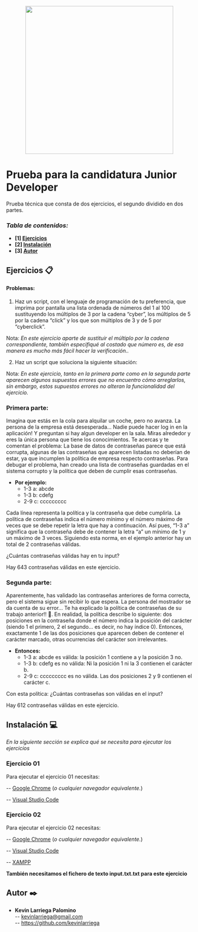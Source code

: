 <p align="center">
<img src="https://www.cyberclick.net/hubfs/2017-webiste/logo.svg" width="400">
</p>

# Prueba para la candidatura Junior Developer

Prueba técnica que consta de dos ejercicios, el segundo dividido en dos partes.

### _Tabla de contenidos:_
* **[1]  [Ejercicios](#ejercicios-)**
* **[2]  [Instalación](#instalación-)**
* **[3]  [Autor](#autor-)**

## Ejercicios 📋

#### Problemas:
1. Haz un script, con el lenguaje de programación de tu preferencia, que imprima por pantalla una lista ordenada de números del 1 al 100 sustituyendo los múltiplos de 3 por la cadena “cyber”, los múltiplos de 5 por la cadena “click” y los que son múltiplos de 3 y de 5 por “cyberclick”.

Nota: _En este ejercicio aparte de sustituir el múltiplo por la cadena correspondiente, también especifiqué al costado que número es, de esa manera es mucho más fácil hacer la verificación.._ 

2. Haz un script que soluciona la siguiente situación:

Nota: _En este ejercicio, tanto en la primera parte como en la segunda parte aparecen algunos supuestos errores que no encuentro cómo arreglarlos, sin embargo, estos supuestos errores no alteran la funcionalidad del ejercicio._

### Primera parte:
Imagina que estás en la cola para alquilar un coche, pero no avanza. La persona de la empresa está desesperada… Nadie puede hacer log in en la
aplicación! Y preguntan si hay algun developer en la sala. Miras alrededor y eres la única persona que tiene los conocimientos. Te acercas y te comentan el problema:
La base de datos de contraseñas parece que está corrupta, algunas de las
contraseñas que aparecen listadas no deberían de estar, ya que incumplen la política de empresa respecto contraseñas.
Para debugar el problema, han creado una lista de contraseñas guardadas en el
sistema corrupto y la política que deben de cumplir esas contraseñas.

- **Por ejemplo:**
	* 1-3 a: abcde
	* 1-3 b: cdefg
	* 2-9 c: ccccccccc

Cada línea representa la política y la contraseña que debe cumplirla. La política de contraseñas indica el número mínimo y el número máximo de veces que se debe repetir la letra que hay a continuación. Así pues, “1-3 a” significa que la contraseña debe de contener la letra “a” un mínimo de 1 y un máximo de 3 veces. Siguiendo esta norma, en el ejemplo anterior hay un total de 2 contraseñas válidas.

¿Cuántas contraseñas válidas hay en tu input?

Hay 643 contraseñas válidas en este ejercicio.

### Segunda parte:
Aparentemente, has validado las contraseñas anteriores de forma correcta, pero el sistema sigue sin recibir lo que espera. La persona del mostrador se da cuenta de su error… Te ha explicado la política de contraseñas de su trabajo anterior!! 🙈.
En realidad, la política describe lo siguiente: dos posiciones en la contraseña donde el número indica la posición del carácter (siendo 1 el primero, 2 el segundo… es decir, no hay índice 0). Entonces, exactamente 1 de las dos posiciones que aparecen deben de contener el carácter marcado, otras ocurrencias del carácter son irrelevantes.

- **Entonces:**
	* 1-3 a: abcde es válida: la posición 1 contiene a y la posición 3 no.
	* 1-3 b: cdefg es no válida: Ni la posición 1 ni la 3 contienen el carácter b.
	* 2-9 c: ccccccccc es no válida. Las dos posiciones 2 y 9 contienen el carácter c.

Con esta política: ¿Cuántas contraseñas son válidas en el input?

Hay 612 contraseñas válidas en este ejercicio.


## Instalación 💻

_En la siguiente sección se explica qué se necesita para ejecutar los ejercicios_   

### Ejercicio 01
Para ejecutar el ejercicio 01 necesitas:

-- [Google Chrome](https://www.google.com/intl/es_es/chrome/) (_o cualquier navegador equivalente._)

-- [Visual Studio Code](https://code.visualstudio.com/)

### Ejercicio 02
Para ejecutar el ejercicio 02 necesitas:

-- [Google Chrome](https://www.google.com/intl/es_es/chrome/) (_o cualquier navegador equivalente._)

-- [Visual Studio Code](https://code.visualstudio.com/)

-- [XAMPP](https://www.apachefriends.org/es/index.html)

**También necesitamos el fichero de texto input.txt.txt para este ejercicio**      

## Autor ✒️

- **Kevin Larriega Palomino**  
--   kevinlarriega@gmail.com  
-- https://github.com/kevinlarriega 
